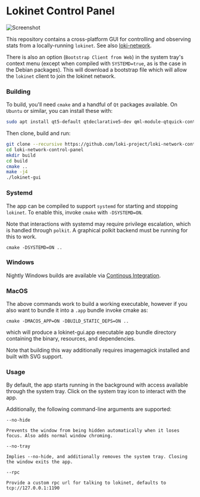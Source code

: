 # Lokinet Control Panel

![Screenshot](../media/images/lokinet_ui_screenshot.png?raw=true)

This repository contains a cross-platform GUI for controlling and observing stats from a locally-running `lokinet`. See also [loki-network](https://github.com/loki-project/loki-network).

There is also an option (`Bootstrap Client from Web`) in the system tray's context menu (except when compiled with `SYSTEMD=true`, as is the case in the Debian packages). This will download a bootstrap file which will allow the `lokinet` client to join the lokinet network.

### Building

To build, you'll need `cmake` and a handful of `Qt` packages available. On `Ubuntu` or similar, you can install these with:

```bash
sudo apt install qt5-default qtdeclarative5-dev qml-module-qtquick-controls qml-module-qtquick-controls2 qml-module-qtquick-dialogs qml-module-qt-labs-platform qml-module-qtcharts libqt5charts5-dev
```

Then clone, build and run:

```bash
git clone --recursive https://github.com/loki-project/loki-network-control-panel
cd loki-network-control-panel
mkdir build
cd build
cmake ..
make -j4
./lokinet-gui
```

### Systemd

The app can be compiled to support `systemd` for starting and stopping `lokinet`. To enable this, invoke `cmake` with `-DSYSTEMD=ON`.

Note that interactions with systemd may require privilege escalation, which is handled through `polkit`. A graphical polkit backend must be running for this to work.

    cmake -DSYSTEMD=ON ..

### Windows

Nightly Windows builds are available via [Continous Integration](https://builds.lokinet.dev/loki-project/loki-network-control-panel/master/).

### MacOS

The above commands work to build a working executable, however if you also want to bundle it into a
`.app` bundle invoke cmake as:

    cmake -DMACOS_APP=ON -DBUILD_STATIC_DEPS=ON ..

which will produce a lokinet-gui.app executable app bundle directory containing the binary,
resources, and dependencies.

Note that building this way additionally requires imagemagick installed and built with SVG support.

### Usage

By default, the app starts running in the background with access available through the system tray. Click on the system tray icon to interact with the app.

Additionally, the following command-line arguments are supported:

```
--no-hide

Prevents the window from being hidden automatically when it loses focus. Also adds normal window chroming.

--no-tray

Implies --no-hide, and additionally removes the system tray. Closing the window exits the app.

--rpc 

Provide a custom rpc url for talking to lokinet, defaults to tcp://127.0.0.1:1190

```

